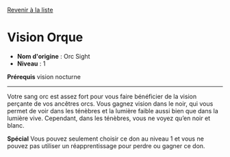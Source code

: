 [Revenir à la liste](..)

# Vision Orque

 * **Nom d'origine** : Orc Sight
 * **Niveau** : 1


<p><strong>Prérequis</strong> vision nocturne</p>
<hr>
<p>Votre sang orc est assez fort pour vous faire bénéficier de la vision perçante de vos ancêtres orcs. Vous gagnez vision dans le noir, qui vous permet de voir dans les ténèbres et la lumière faible aussi bien que dans la lumière vive. Cependant, dans les ténèbres, vous ne voyez qu’en noir et blanc.</p>
<p><strong>Spécial</strong> Vous pouvez seulement choisir ce don au niveau 1 et vous ne pouvez pas utiliser un réapprentissage pour perdre ou gagner ce don.</p>